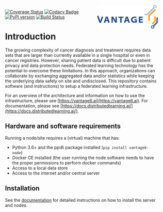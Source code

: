 <img src="https://github.com/IKNL/guidelines/blob/master/resources/logos/vantage6.png?raw=true" width=200 align="right">

[![Coverage Status](https://coveralls.io/repos/github/IKNL/vantage6-node/badge.svg?branch=master)](https://coveralls.io/github/IKNL/vantage6-node?branch=master)
[![Codacy Badge](https://api.codacy.com/project/badge/Grade/0f03092824814c5797224884fb65f048)](https://www.codacy.com/gh/IKNL/vantage6-node?utm_source=github.com&amp;utm_medium=referral&amp;utm_content=IKNL/vantage6-node&amp;utm_campaign=Badge_Grade)
[![PyPI version](https://badge.fury.io/py/ppDLI.svg)](https://badge.fury.io/py/ppDLI)
[![Build Status](https://api.travis-ci.org/IKNL/vantage6-node.svg?branch=master)](https://travis-ci.org/IKNL/vantage6-node)

# Introduction
The growing complexity of cancer diagnosis and treatment requires data sets that are larger than currently available in a single hospital or even in cancer registries. However, sharing patient data is difficult due to patient privacy and data protection needs. Federated learning technology has the potential to overcome these limitations. In this approach, organizations can collaborate by exchanging aggregated data and/or statistics while keeping the underlying data safely on site and undisclosed. This repository contains software (and instructions) to setup a federated learning infrastructure.

For an overview of the architecture and information on how to use the infrastructure, please see [https://vantage6.ai](https://vantage6.ai). For documentation, please see [https://docs.distributedlearning.ai/](https://docs.distributedlearning.ai/).

## Hardware and software requirements
Running a node/site requires a (virtual) machine that has:
* Python 3.6+ and the ppdli package installed (`pip install vantage6-node`)
* Docker CE installed (the user running the node software needs to have the proper permissions to perform docker commands)
* Access to a local data store
* Access to the internet and/or central server

## Installation
See the [documentation](https://docs.distributedlearning.ai/) for detailed instructions on how to install the server and nodes. 
